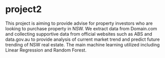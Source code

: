 # project2
This project is aiming to provide advise for property investors who are looking to purchase property in NSW.
We extract data from Domain.com and collecting supportive data from official websites such as ABS and data.gov.au to provide analysis of current market trend and predict future trending of NSW real estate.
The main machine learning utilized including Linear Regression and Random Forest. 
